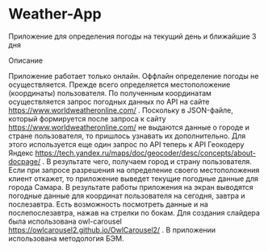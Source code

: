 # Weather-App
Приложение для определения погоды на текущий день и ближайшие 3 дня

Описание

Приложение работает только онлайн. Оффлайн определение погоды не осуществляется.
Прежде всего определяется местоположение (координаты) пользователя.
По полученным координатам осуществляется запрос погодных данных по API на сайте https://www.worldweatheronline.com/ . 
Поскольку в JSON-файле, который формируется после запроса к сайту https://www.worldweatheronline.com/ не выдаются данные о городе и стране пользователя, то пришлось узнавать их дополнительно. Для этого используется еще один запрос по API теперь к API Геокодеру Яндекс https://tech.yandex.ru/maps/doc/geocoder/desc/concepts/about-docpage/  . В результате чего, получаем город и страну пользователя.
Если при запросе разрешения на определение своего местоположения клиент откажет, то приложение выведет текущие погодные данные для города Самара.
В результате работы приложения на экран выводятся погодные данные для координат пользователя на сегодня, завтра и послезавтра. Есть возможность посмотреть данные и на послепослезавтра, нажав на стрелки по бокам.
Для создания слайдера была использована owl-carousel https://owlcarousel2.github.io/OwlCarousel2/  .
В приложении использована методология БЭМ.






